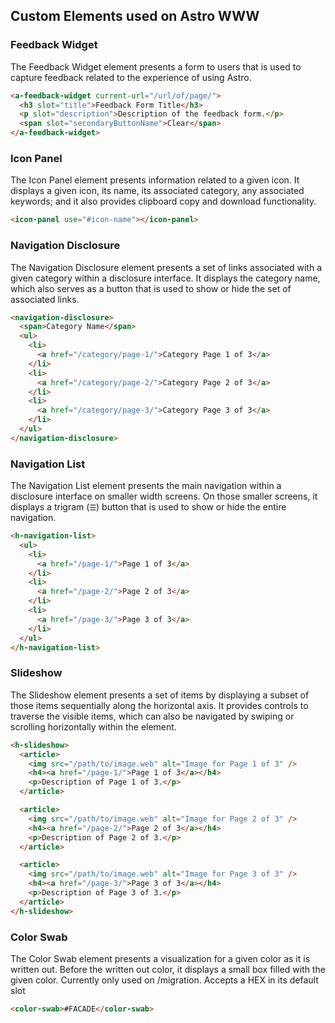 ## Custom Elements used on Astro WWW

### Feedback Widget

The Feedback Widget element presents a form to users that is used to capture feedback related to the experience of using Astro.

```html
<a-feedback-widget current-url="/url/of/page/">
  <h3 slot="title">Feedback Form Title</h3>
  <p slot="description">Description of the feedback form.</p>
  <span slot="secondaryButtonName">Clear</span>
</a-feedback-widget>
```

### Icon Panel

The Icon Panel element presents information related to a given icon. It displays a given icon, its name, its associated category, any associated keywords; and it also provides clipboard copy and download functionality.

```html
<icon-panel use="#icon-name"></icon-panel>
```

### Navigation Disclosure

The Navigation Disclosure element presents a set of links associated with a given category within a disclosure interface. It displays the category name, which also serves as a button that is used to show or hide the set of associated links.

```html
<navigation-disclosure>
  <span>Category Name</span>
  <ul>
    <li>
      <a href="/category/page-1/">Category Page 1 of 3</a>
    </li>
    <li>
      <a href="/category/page-2/">Category Page 2 of 3</a>
    </li>
    <li>
      <a href="/category/page-3/">Category Page 3 of 3</a>
    </li>
  </ul>
</navigation-disclosure>
```

### Navigation List

The Navigation List element presents the main navigation within a disclosure interface on smaller width screens. On those smaller screens, it displays a trigram (`☰`) button that is used to show or hide the entire navigation.

```html
<h-navigation-list>
  <ul>
    <li>
      <a href="/page-1/">Page 1 of 3</a>
    </li>
    <li>
      <a href="/page-2/">Page 2 of 3</a>
    </li>
    <li>
      <a href="/page-3/">Page 3 of 3</a>
    </li>
  </ul>
</h-navigation-list>
```

### Slideshow

The Slideshow element presents a set of items by displaying a subset of those items sequentially along the horizontal axis. It provides controls to traverse the visible items, which can also be navigated by swiping or scrolling horizontally within the element.

```html
<h-slideshow>
  <article>
    <img src="/path/to/image.web" alt="Image for Page 1 of 3" />
    <h4><a href="/page-1/">Page 1 of 3</a></h4>
    <p>Description of Page 1 of 3.</p>
  </article>

  <article>
    <img src="/path/to/image.web" alt="Image for Page 2 of 3" />
    <h4><a href="/page-2/">Page 2 of 3</a></h4>
    <p>Description of Page 2 of 3.</p>
  </article>

  <article>
    <img src="/path/to/image.web" alt="Image for Page 3 of 3" />
    <h4><a href="/page-3/">Page 3 of 3</a></h4>
    <p>Description of Page 3 of 3.</p>
  </article>
</h-slideshow>
```

### Color Swab

The Color Swab element presents a visualization for a given color as it is written out. Before the written out color, it displays a small box filled with the given color. Currently only used on /migration. Accepts a HEX in its default slot

```html
<color-swab>#FACADE</color-swab>
```
